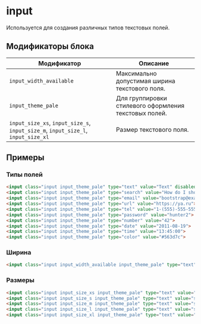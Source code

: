 # input

Используется для создания различных типов текстовых полей.

## Модификаторы блока

| Модификатор | Описание |
|-------------|----------|
| `input_width_available` | Максимально допустимая ширина текстового поля. |
| `input_theme_pale` | Для группировки стилевого оформления текстовых полей. |
| `input_size_xs`, `input_size_s`, `input_size_m`, `input_size_l`, `input_size_xl` | Размер текстового поля.  |

## Примеры

### Типы полей
```html
<input class="input input_theme_pale" type="text" value="Text" disabled>
<input class="input input_theme_pale" type="search" value="How do I shoot web">
<input class="input input_theme_pale" type="email" value="bootstrap@example.com">
<input class="input input_theme_pale" type="url" value="https://ya.ru">
<input class="input input_theme_pale" type="tel" value="1-(555)-555-5555">
<input class="input input_theme_pale" type="password" value="hunter2">
<input class="input input_theme_pale" type="number" value="42">
<input class="input input_theme_pale" type="date" value="2011-08-19">
<input class="input input_theme_pale" type="time" value="13:45:00">
<input class="input input_theme_pale" type="color" value="#563d7c">
```

### Ширина
```html
<input class="input input_width_available input_theme_pale" type="text" value="width available">
```

### Размеры
```html
<input class="input input_size_xs input_theme_pale" type="text" value="size xs">
<input class="input input_size_s input_theme_pale" type="text" value="size s">
<input class="input input_size_m input_theme_pale" type="text" value="size m">
<input class="input input_size_l input_theme_pale" type="text" value="size l">
<input class="input input_size_xl input_theme_pale" type="text" value="size xl">
```
